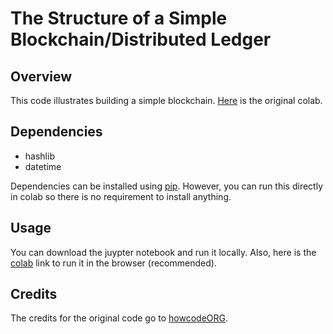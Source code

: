 # The Structure of a Simple Blockchain/Distributed Ledger

## Overview 

This code illustrates building a simple blockchain. [Here](https://github.com/howCodeORG/Simple-Python-Blockchain) is the original colab. 

## Dependencies

* hashlib
* datetime

Dependencies can be installed using [pip](https://pypi.org/project/pip/). However, you can run this directly in colab so there is no requirement to install anything.

## Usage 

You can download the juypter notebook and run it locally. Also, here is the [colab](https://colab.research.google.com/drive/1sLAFXSa9S_R2CWLPNrPCJ05Px52FbQeI) link to run it in the browser (recommended). 

## Credits

The credits for the original code go to [howcodeORG](https://github.com/howCodeORG/Simple-Python-Blockchain).
